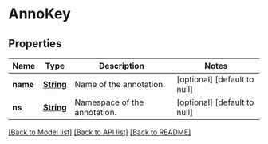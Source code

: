 # AnnoKey
## Properties

Name | Type | Description | Notes
------------ | ------------- | ------------- | -------------
**name** | [**String**](string.md) | Name of the annotation. | [optional] [default to null]
**ns** | [**String**](string.md) | Namespace of the annotation. | [optional] [default to null]

[[Back to Model list]](../README.md#documentation-for-models) [[Back to API list]](../README.md#documentation-for-api-endpoints) [[Back to README]](../README.md)

